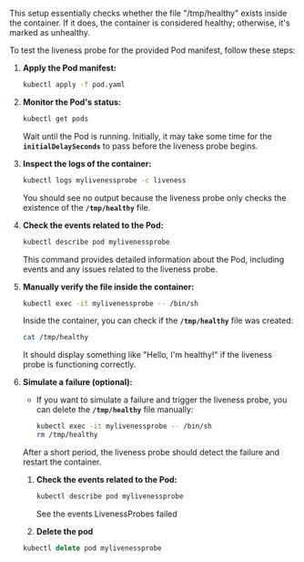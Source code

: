 This setup essentially checks whether the file "/tmp/healthy" exists inside the container. If it does, the container is considered healthy; otherwise, it's marked as unhealthy.

To test the liveness probe for the provided Pod manifest, follow these steps:

1. **Apply the Pod manifest:**
    
    ```bash
    kubectl apply -f pod.yaml
    ```
    
2. **Monitor the Pod's status:**
    
    ```bash
    kubectl get pods
    ```
    
    Wait until the Pod is running. Initially, it may take some time for the **`initialDelaySeconds`** to pass before the liveness probe begins.
    
3. **Inspect the logs of the container:**
    
    ```bash
    kubectl logs mylivenessprobe -c liveness
    ```
    
    You should see no output because the liveness probe only checks the existence of the **`/tmp/healthy`** file.
    
4. **Check the events related to the Pod:**
    
    ```bash
    kubectl describe pod mylivenessprobe
    ```
    
    This command provides detailed information about the Pod, including events and any issues related to the liveness probe.
    
5. **Manually verify the file inside the container:**
    
    ```bash
    kubectl exec -it mylivenessprobe -- /bin/sh
    ```
    
    Inside the container, you can check if the **`/tmp/healthy`** file was created:
    
    ```bash
    cat /tmp/healthy
    ```
    
    It should display something like "Hello, I'm healthy!" if the liveness probe is functioning correctly.
    
6. **Simulate a failure (optional):**
    - If you want to simulate a failure and trigger the liveness probe, you can delete the **`/tmp/healthy`** file manually:
        
        ```bash
        kubectl exec -it mylivenessprobe -- /bin/sh
        rm /tmp/healthy
        ```
        
    
    After a short period, the liveness probe should detect the failure and restart the container.
    
    1. **Check the events related to the Pod:**
        
        ```bash
        kubectl describe pod mylivenessprobe
        ```
        
        See the events LivenessProbes failed 
        
    2. **Delete the pod**
    
    ```jsx
    kubectl delete pod mylivenessprobe
    ```
    
    ###
